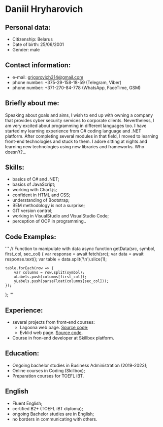 # Daniil Hryharovich

## Personal data:
* Citizenship: Belarus
* Date of birth: 25/06/2001
* Gender: male

## Contact information:
* e-mail: [grigorovich314@gmail.com](mailto:grigorovich314@gmail.com)
* phone number: +375-29-158-18-59 (Telegram, Viber)
* phone number: +371-270-84-778 (WhatsApp, FaceTime, GSM)

## Briefly about me:
Speaking about goals and aims, I wish to end up with owning a company that provides cyber security services to corporate clients. Nevertheless, I am very excited about programming in different languages too.
I have started my learning experience from C# coding language and .NET platform. After completing several modules in that field, I moved to learning front-end technologies and stuck to them. I adore sitting at nights and learning new technologies using new libraries and frameworks. Who doesn't?...

## Skills:
* basics of C# and .NET;
* basics of JavaScript;
* working with Chart.js;
* confident in HTML and CSS;
* understanding of Bootstrap;
* BEM methodology is not a surprise;
* GIT version control;
* working in VisualStudio and VisualStudio Code;
* perception of OOP in programming..

## Code Examples:
'''
// Function to manipulate with data
async function getData(src, symbol, first_col, sec_col) {
    var response = await fetch(src);
    var data = await response.text();
    var table = data.split('\n').slice(1);

    table.forEach(row => {
        var columns = row.split(symbol);
        xLabels.push(columns[first_col]);
        yLabels.push(parseFloat(columns[sec_col]));
    });
};
'''

## Experience:
* several projects from front-end courses:
    * Lagoona web page. [Source code](https://github.com/DanielKhan-v1/lagoona);
    * Evklid web page. [Source code](https://github.com/DanielKhan-v1/evklid).
* Course in fron-end developer at Skillbox platform.

## Education:
* Ongoing bachelor studies in Business Administration (2019-2023);
* Online courses in Coding (Skillbox);
* Preparation courses for TOEFL iBT.

## English
* Fluent English;
* certified B2+ (TOEFL iBT diploma);
* ongoing Bachelor studies are in English;
* no borders in communicating with others.